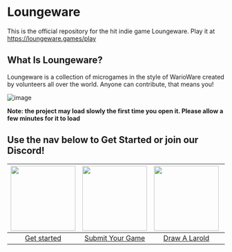 # Loungeware

This is the official repository for the hit indie game Loungeware. Play it at https://loungeware.games/play

## What Is Loungeware?
Loungeware is a collection of microgames in the style of WarioWare created by volunteers all over the world. Anyone can contribute, that means you!

![image](https://github.com/user-attachments/assets/858b89ed-306d-44be-8248-179972508dc4)

**Note: the project may load slowly the first time you open it. Please allow a few minutes for it to load**

## Use the nav below to Get Started or join our Discord!

| <a href="https://github.com/spacebake/Loungeware/wiki"><img src="https://i.imgur.com/vBGPWRN.png" height=150></a> | <a href="https://github.com/spacebake/Loungeware/wiki/Submit-Your-Game"><img src="https://i.imgur.com/IydBh9S.png" height=150></a> | <a href="https://github.com/spacebake/Loungeware/wiki/Draw-A-Larold"><img src="https://i.imgur.com/pQvnORC.png" height="150"></a> | <a href="https://discord.gg/97asHuUs2P"><img src="https://i.imgur.com/npYEOnB.png" height="150"></a> |
| :--: | :--: | :--: | :--: |
| [Get started](https://github.com/spacebake/Loungeware/wiki) | [Submit Your Game](https://github.com/spacebake/Loungeware/wiki/Submit-Your-Game) | [Draw A Larold](https://github.com/spacebake/Loungeware/wiki/Draw-A-Larold) | [Join the Discord](https://discord.gg/97asHuUs2P) |
